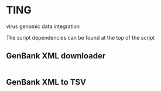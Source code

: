 # TING
virus genomic data integration

The script dependencies can be found at the top of the script

## GenBank XML downloader
```$python genBank_downloader.py -b 200
```


## GenBank XML to TSV
```$python genBank_to_tsv.py -d <DIRECTORY_OUTPUT_FROM_PREVIOUS_RUN> -o <ANY_DIRECTORY_NAME>
```

